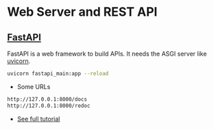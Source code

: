 # Web Server and REST API

## [FastAPI](https://fastapi.tiangolo.com/#installation)

FastAPI is a web framework to build APIs. It needs the ASGI server like [uvicorn](https://www.uvicorn.org/).

```sh
uvicorn fastapi_main:app --reload
```

* Some URLs

```sh
http://127.0.0.1:8000/docs
http://127.0.0.1:8000/redoc
```

* [See full tutorial](https://fastapi.tiangolo.com/tutorial/)

